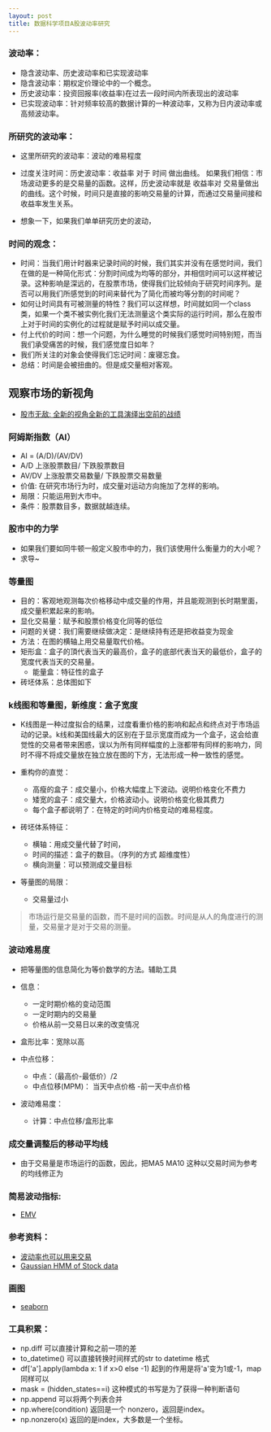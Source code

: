 ```yaml
---
layout: post
title: 数据科学项目A股波动率研究
---
```


### 波动率：
- 隐含波动率、历史波动率和已实现波动率
- 隐含波动率：期权定价理论中的一个概念。
- 历史波动率：投资回报率(收益率)在过去一段时间内所表现出的波动率
- 已实现波动率：针对频率较高的数据计算的一种波动率，又称为日内波动率或高频波动率。

### 所研究的波动率：
- 这里所研究的波动率：波动的难易程度
- 过度关注时间：历史波动率：收益率 对于 时间 做出曲线。 如果我们相信：市场波动更多的是交易量的函数。这样，历史波动率就是 收益率对 交易量做出的曲线。这个时候，时间只是直接的影响交易量的计算，而通过交易量间接和收益率发生关系。

- 想象一下，如果我们单单研究历史的波动，


### 时间的观念：
- 时间：当我们用计时器来记录时间的时候，我们其实并没有在感觉时间，我们在做的是一种简化形式：分割时间成为均等的部分，并相信时间可以这样被记录。这种影响是深远的，在股票市场，使得我们比较倾向于研究时间序列。是否可以用我们所感觉到的时间来替代为了简化而被均等分割的时间呢？
- 如何让时间具有可被测量的特性？我们可以这样想，时间就如同一个class类，如果一个类不被实例化我们无法测量这个类实际的运行时间，那么在股市上对于时间的实例化的过程就是赋予时间以成交量。
- 付上代价的时间：想一个问题，为什么睡觉的时候我们感觉时间特别短，而当我们承受痛苦的时候，我们感觉度日如年？
- 我们所关注的对象会使得我们忘记时间：废寝忘食。
- 总结：时间是会被扭曲的。但是成交量相对客观。

## 观察市场的新视角
- [股市无敌: 全新的视角全新的工具演绎出空前的战绩](https://books.google.com.hk/books?id=pJ3yvdOkzHwC&pg=PA2&lpg=PA2&dq=%E9%87%8F%E5%AD%90%E5%8A%9B%E5%AD%A6+%E8%82%A1%E7%A5%A8&source=bl&ots=bF5K_vNT6R&sig=Db1fRxdviI7NmrCfSYz-qL3_dAc&hl=zh-CN&sa=X&ved=0ahUKEwiH25Gm_8zLAhUHn5QKHZhcANAQ6AEIJzAC#v=onepage&q=%E9%87%8F%E5%AD%90%E5%8A%9B%E5%AD%A6%20%E8%82%A1%E7%A5%A8&f=false)

### 阿姆斯指数（AI）
- AI = (A/D)/(AV/DV)
- A/D 上涨股票数目/ 下跌股票数目
- AV/DV 上涨股票交易数量/ 下跌股票交易数量
- 价值: 在研究市场行为时，成交量对运动方向施加了怎样的影响。
- 局限：只能运用到大市中。
- 条件：股票数目多，数据就越连续。

### 股市中的力学
- 如果我们要如同牛顿一般定义股市中的力，我们该使用什么衡量力的大小呢？
- 求导~

### 等量图
- 目的：客观地观测每次价格移动中成交量的作用，并且能观测到长时期里面，成交量积累起来的影响。
- 显化交易量：赋予和股票价格变化同等的低位
- 问题的关键：我们需要继续做决定：是继续持有还是把收益变为现金
- 方法：在图的横轴上用交易量取代价格。
- 矩形盒：盒子的頂代表当天的最高价，盒子的底部代表当天的最低价，盒子的宽度代表当天的交易量。
	+ 能量盒：特征性的盒子
- 砖坯体系：总体图如下




### k线图和等量图，新维度：盒子宽度
- K线图是一种过度拟合的结果，过度看重价格的影响和起点和终点对于市场运动的记录。k线和美国线最大的区别在于显示宽度而成为一个盒子，这会给直觉性的交易者带来困惑，误以为所有同样幅度的上涨都带有同样的影响力，同时不得不将成交量放在独立放在图的下方，无法形成一种一致性的感觉。
- 重构你的直觉：
	+ 高瘦的盒子：成交量小，价格大幅度上下波动。说明价格变化不费力
	+ 矮宽的盒子：成交量大，价格波动小。说明价格变化极其费力
	+ 每个盒子都说明了：在特定的时间内价格变动的难易程度。
- 砖坯体系特征：
	+ 横轴：用成交量代替了时间，
	+ 时间的描述：盒子的数目。（序列的方式 超维度性）
	+ 横向测量：可以预测成交量目标

- 等量图的局限：
	+ 交易量过小

> 市场运行是交易量的函数，而不是时间的函数。时间是从人的角度进行的测量，交易量才是对于交易的测量。

###  波动难易度
- 把等量图的信息简化为等价数学的方法。辅助工具
- 信息：
	- 一定时期价格的变动范围
	- 一定时期内的交易量
	- 价格从前一交易日以来的改变情况
- 盒形比率：宽除以高
- 中点位移：
	- 中点：（最高价-最低价）/2
	- 中点位移(MPM)： 当天中点价格 -前一天中点价格

- 波动难易度：
	- 计算：中点位移/盒形比率

### 成交量调整后的移动平均线
 - 由于交易量是市场运行的函数，因此，把MA5 MA10 这种以交易时间为参考的均线修正为


### 简易波动指标:
- [EMV](http://www.essence.com.cn/axhelp/cyzb_5.jsp)

### 参考资料：
- [波动率也可以用来交易](http://www.xcf.cn/tt2/201402/t20140221_553063.htm)
- [Gaussian HMM of Stock data](http://hmmlearn.readthedocs.org/en/stable/auto_examples/plot_hmm_stock_analysis.html#sphx-glr-auto-examples-plot-hmm-stock-analysis-py)

### 画图
- [seaborn](https://stanford.edu/~mwaskom/software/seaborn/generated/seaborn.boxplot.html)

### 工具积累：
- np.diff 可以直接计算和之前一项的差
- to_datetime() 可以直接转换时间样式的str to datetime 格式
- df['a'].apply(lambda x: 1 if x>0 else -1) 起到的作用是将'a'变为1或-1，map 同样可以
- mask = (hidden_states==i) 这种模式的书写是为了获得一种判断语句
- np.append 可以将两个列表合并
- np.where(condition) 返回是一个 nonzero，返回是index。
- np.nonzero(x) 返回的是index，大多数是一个坐标。